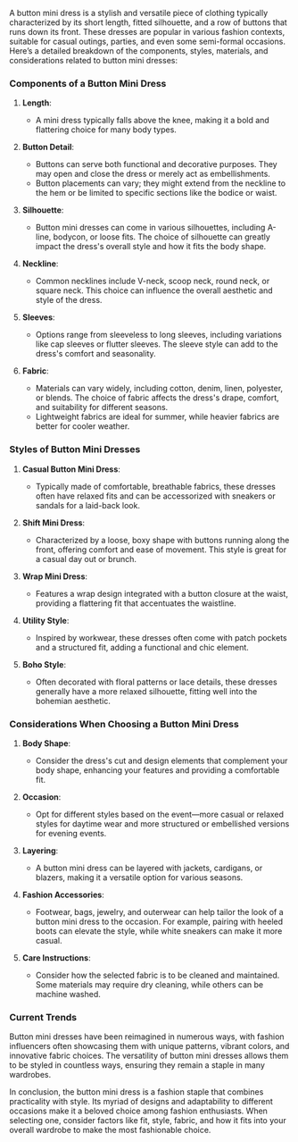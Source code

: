 A button mini dress is a stylish and versatile piece of clothing typically characterized by its short length, fitted silhouette, and a row of buttons that runs down its front. These dresses are popular in various fashion contexts, suitable for casual outings, parties, and even some semi-formal occasions. Here’s a detailed breakdown of the components, styles, materials, and considerations related to button mini dresses:

### Components of a Button Mini Dress

1. **Length**: 
   - A mini dress typically falls above the knee, making it a bold and flattering choice for many body types.

2. **Button Detail**: 
   - Buttons can serve both functional and decorative purposes. They may open and close the dress or merely act as embellishments.
   - Button placements can vary; they might extend from the neckline to the hem or be limited to specific sections like the bodice or waist.

3. **Silhouette**: 
   - Button mini dresses can come in various silhouettes, including A-line, bodycon, or loose fits. The choice of silhouette can greatly impact the dress's overall style and how it fits the body shape.

4. **Neckline**: 
   - Common necklines include V-neck, scoop neck, round neck, or square neck. This choice can influence the overall aesthetic and style of the dress.

5. **Sleeves**: 
   - Options range from sleeveless to long sleeves, including variations like cap sleeves or flutter sleeves. The sleeve style can add to the dress's comfort and seasonality.

6. **Fabric**: 
   - Materials can vary widely, including cotton, denim, linen, polyester, or blends. The choice of fabric affects the dress's drape, comfort, and suitability for different seasons.
   - Lightweight fabrics are ideal for summer, while heavier fabrics are better for cooler weather.

### Styles of Button Mini Dresses

1. **Casual Button Mini Dress**: 
   - Typically made of comfortable, breathable fabrics, these dresses often have relaxed fits and can be accessorized with sneakers or sandals for a laid-back look.

2. **Shift Mini Dress**: 
   - Characterized by a loose, boxy shape with buttons running along the front, offering comfort and ease of movement. This style is great for a casual day out or brunch.

3. **Wrap Mini Dress**: 
   - Features a wrap design integrated with a button closure at the waist, providing a flattering fit that accentuates the waistline.

4. **Utility Style**: 
   - Inspired by workwear, these dresses often come with patch pockets and a structured fit, adding a functional and chic element.

5. **Boho Style**: 
   - Often decorated with floral patterns or lace details, these dresses generally have a more relaxed silhouette, fitting well into the bohemian aesthetic.

### Considerations When Choosing a Button Mini Dress

1. **Body Shape**: 
   - Consider the dress's cut and design elements that complement your body shape, enhancing your features and providing a comfortable fit.

2. **Occasion**: 
   - Opt for different styles based on the event—more casual or relaxed styles for daytime wear and more structured or embellished versions for evening events.

3. **Layering**: 
   - A button mini dress can be layered with jackets, cardigans, or blazers, making it a versatile option for various seasons.

4. **Fashion Accessories**: 
   - Footwear, bags, jewelry, and outerwear can help tailor the look of a button mini dress to the occasion. For example, pairing with heeled boots can elevate the style, while white sneakers can make it more casual.

5. **Care Instructions**: 
   - Consider how the selected fabric is to be cleaned and maintained. Some materials may require dry cleaning, while others can be machine washed.

### Current Trends

Button mini dresses have been reimagined in numerous ways, with fashion influencers often showcasing them with unique patterns, vibrant colors, and innovative fabric choices. The versatility of button mini dresses allows them to be styled in countless ways, ensuring they remain a staple in many wardrobes.

In conclusion, the button mini dress is a fashion staple that combines practicality with style. Its myriad of designs and adaptability to different occasions make it a beloved choice among fashion enthusiasts. When selecting one, consider factors like fit, style, fabric, and how it fits into your overall wardrobe to make the most fashionable choice.